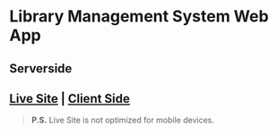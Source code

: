 # Library Management System Web App

## Serverside

## [Live Site](https://the-library-management.netlify.app/) | [Client Side](https://github.com/aushamim/Library-Management-System-Client)

> __P.S.__ Live Site is not optimized for mobile devices.
